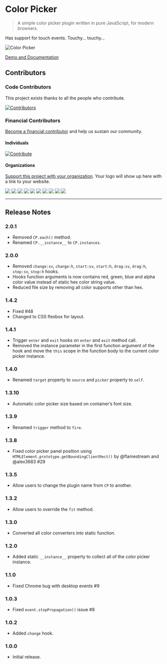 Color Picker
============

> A simple color picker plugin written in pure JavaScript, for modern browsers.

Has support for touch events. Touchy… touchy…

![Color Picker](https://user-images.githubusercontent.com/1669261/77280787-e2710100-6cf7-11ea-912d-d7d89c67bf83.png)

[Demo and Documentation](https://taufik-nurrohman.github.io/color-picker "View Demo")

Contributors
------------

### Code Contributors

This project exists thanks to all the people who contribute.

[![Contributors](https://opencollective.com/color-picker/contributors.svg?width=890&button=false)](https://github.com/taufik-nurrohman/color-picker/graphs/contributors)

### Financial Contributors

[Become a financial contributor](https://opencollective.com/color-picker/contribute) and help us sustain our community.

#### Individuals

[![Contribute](https://opencollective.com/color-picker/individuals.svg?width=890)](https://opencollective.com/color-picker)

#### Organizations

[Support this project with your organization](https://opencollective.com/color-picker/contribute). Your logo will show up here with a link to your website.

<a href="https://opencollective.com/color-picker/organization/0/website"><img src="https://opencollective.com/color-picker/organization/0/avatar.svg"></a>
<a href="https://opencollective.com/color-picker/organization/1/website"><img src="https://opencollective.com/color-picker/organization/1/avatar.svg"></a>
<a href="https://opencollective.com/color-picker/organization/2/website"><img src="https://opencollective.com/color-picker/organization/2/avatar.svg"></a>
<a href="https://opencollective.com/color-picker/organization/3/website"><img src="https://opencollective.com/color-picker/organization/3/avatar.svg"></a>
<a href="https://opencollective.com/color-picker/organization/4/website"><img src="https://opencollective.com/color-picker/organization/4/avatar.svg"></a>
<a href="https://opencollective.com/color-picker/organization/5/website"><img src="https://opencollective.com/color-picker/organization/5/avatar.svg"></a>
<a href="https://opencollective.com/color-picker/organization/6/website"><img src="https://opencollective.com/color-picker/organization/6/avatar.svg"></a>
<a href="https://opencollective.com/color-picker/organization/7/website"><img src="https://opencollective.com/color-picker/organization/7/avatar.svg"></a>
<a href="https://opencollective.com/color-picker/organization/8/website"><img src="https://opencollective.com/color-picker/organization/8/avatar.svg"></a>
<a href="https://opencollective.com/color-picker/organization/9/website"><img src="https://opencollective.com/color-picker/organization/9/avatar.svg"></a>

---

Release Notes
-------------

### 2.0.1

 - Removed `CP.each()` method.
 - Renamed `CP.__instance__` to `CP.instances`.

### 2.0.0

 - Removed `change:sv`, `change:h`, `start:sv`, `start:h`, `drag:sv`, `drag:h`, `stop:sv`, `stop:h` hooks.
 - Hooks function arguments is now contains red, green, blue and alpha color value instead of static hex color string value.
 - Reduced file size by removing all color supports other than hex.

### 1.4.2

 - Fixed #48
 - Changed to CSS flexbox for layout.

### 1.4.1

 - Trigger `enter` and `exit` hooks on `enter` and `exit` method call.
 - Removed the instance parameter in the first function argument of the hook and move the `this` scope in the function body to the current color picker instance.

### 1.4.0

 - Renamed `target` property to `source` and `picker` property to `self`.

### 1.3.10

 - Automatic color picker size based on container’s font size.

### 1.3.9

 - Renamed `trigger` method to `fire`.

### 1.3.8

 - Fixed color picker panel position using `HTMLElement.prototype.getBoundingClientRect()` by @flamestream and @alex3683 #29

### 1.3.5

 - Allow users to change the plugin name from `CP` to another.

### 1.3.2

 - Allow users to override the `fit` method.

### 1.3.0

 - Converted all color converters into static function.

### 1.2.0

 - Added static `__instance__` property to collect all of the color picker instance.

### 1.1.0

 - Fixed Chrome bug with desktop events #9

### 1.0.3

 - Fixed `event.stopPropagation()` issue #8

### 1.0.2

 - Added `change` hook.

### 1.0.0

 - Initial release.
